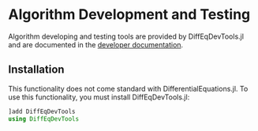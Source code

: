 # Algorithm Development and Testing

Algorithm developing and testing tools are provided by DiffEqDevTools.jl and
are documented in the [developer documentation](@ref).

## Installation

This functionality does not come standard with DifferentialEquations.jl.
To use this functionality, you must install DiffEqDevTools.jl:

```julia
]add DiffEqDevTools
using DiffEqDevTools
```

